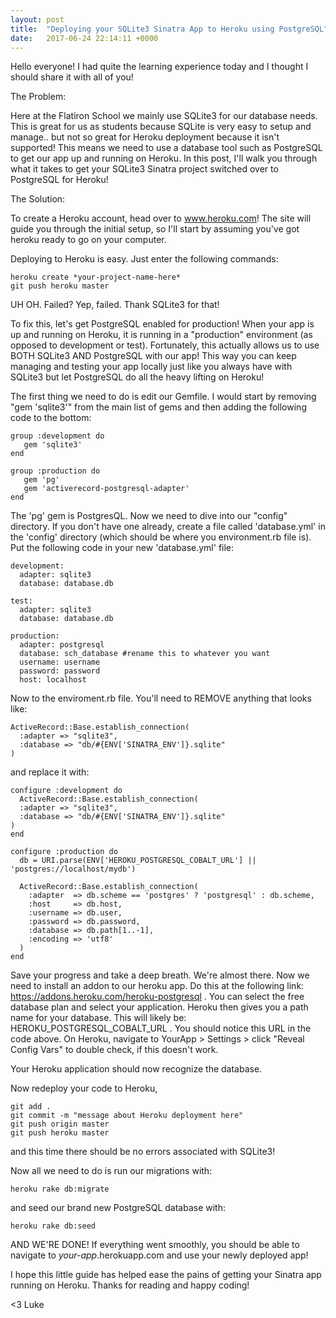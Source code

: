 ```yaml
---
layout: post
title:  "Deploying your SQLite3 Sinatra App to Heroku using PostgreSQL"
date:   2017-06-24 22:14:11 +0000
---
```



Hello everyone!  I had quite the learning experience today and I thought I should share it with all of you!

The Problem: 

Here at the Flatiron School we mainly use SQLite3 for our database needs.  This is great for us as students because SQLite is very easy to setup and manage.. but not so great for Heroku deployment because it isn't supported! This means we need to use a database tool such as PostgreSQL to get our app up and running on Heroku.  In this post, I'll walk you through what it takes to get your SQLite3 Sinatra project switched over to PostgreSQL for Heroku!

The Solution:

To create a Heroku account, head over to www.heroku.com!  The site will guide you through the initial setup, so I'll start by assuming you've got heroku ready to go on your computer.

Deploying to Heroku is easy.  Just enter the following commands:

```
heroku create *your-project-name-here*
git push heroku master
```

UH OH.  Failed?  Yep, failed.  Thank SQLite3 for that!

To fix this, let's get PostgreSQL enabled for production!  When your app is up and running on Heroku, it is running in a "production" environment (as opposed to development or test).  Fortunately, this actually allows us to use BOTH SQLite3 AND PostgreSQL with our app!  This way you can keep managing and testing your app locally just like you always have with SQLite3 but let PostgreSQL do all the heavy lifting on Heroku!

The first thing we need to do is edit our Gemfile.  I would start by removing "gem 'sqlite3'" from the main list of gems and then adding the following code to the bottom:

```
group :development do
   gem 'sqlite3'
end

group :production do
   gem 'pg'
   gem 'activerecord-postgresql-adapter'
end
```

The 'pg' gem is PostgresQL.  Now we need to dive into our "config" directory.  If you don't have one already, create a file called 'database.yml' in the 'config' directory (which should be where you environment.rb file is).
Put the following code in your new 'database.yml' file:

```
development:
  adapter: sqlite3
  database: database.db

test:
  adapter: sqlite3
  database: database.db

production:
  adapter: postgresql
  database: sch_database #rename this to whatever you want
  username: username
  password: password
  host: localhost
```

Now to the enviroment.rb file.  You'll need to REMOVE anything that looks like:

```
ActiveRecord::Base.establish_connection(
  :adapter => "sqlite3",
  :database => "db/#{ENV['SINATRA_ENV']}.sqlite"
)
```

and replace it with:

```
configure :development do
  ActiveRecord::Base.establish_connection(
  :adapter => "sqlite3",
  :database => "db/#{ENV['SINATRA_ENV']}.sqlite"
)
end

configure :production do
  db = URI.parse(ENV['HEROKU_POSTGRESQL_COBALT_URL'] || 'postgres://localhost/mydb')

  ActiveRecord::Base.establish_connection(
    :adapter  => db.scheme == 'postgres' ? 'postgresql' : db.scheme,
    :host     => db.host,
    :username => db.user,
    :password => db.password,
    :database => db.path[1..-1],
    :encoding => 'utf8'
  )
end
```

Save your progress and take a deep breath.  We're almost there.  Now we need to install an addon to our heroku app.  Do this at the following link: https://addons.heroku.com/heroku-postgresql . You can select the free database plan and select your application. Heroku then gives you a path name for your database. This will likely be: HEROKU_POSTGRESQL_COBALT_URL .  You should notice this URL in the code above. On Heroku, navigate to YourApp > Settings > click "Reveal Config Vars" to double check, if this doesn't work.

Your Heroku application should now recognize the database.

Now redeploy your code to Heroku,

```
git add .
git commit -m "message about Heroku deployment here"
git push origin master
git push heroku master
```

and this time there should be no errors associated with SQLite3!

Now all we need to do is run our migrations with:

```
heroku rake db:migrate
```

and seed our brand new PostgreSQL database with:

```
heroku rake db:seed
```

AND WE'RE DONE!  If everything went smoothly, you should be able to navigate to *your-app*.herokuapp.com and use your newly deployed app!

I hope this little guide has helped ease the pains of getting your Sinatra app running on Heroku.  Thanks for reading and happy coding! 

<3 Luke


